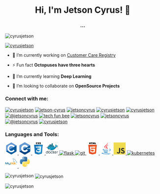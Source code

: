 <h1 align="center">Hi, I'm Jetson Cyrus! 👋</h1>
<h3 align="center">...</h3>

<p align="left"> <img src="https://komarev.com/ghpvc/?username=cyrusjetson&label=Profile%20views&color=0e75b6&style=flat" alt="cyrusjetson" /> </p>

<p align="left"> <a href="https://github.com/ryo-ma/github-profile-trophy"><img src="https://github-profile-trophy.vercel.app/?username=cyrusjetson" alt="cyrusjetson" /></a> </p>

- 🔭 I’m currently working on [Customer Care Registry](https://github.com/IBM-EPBL/IBM-Project-2500-1658472881)

- ⚡ Fun fact **Octopuses have three hearts**

- 🌱 I’m currently learning **Deep Learning**

- 👯 I’m looking to collaborate on **OpenSource Projects**

<h3 align="left">Connect with me:</h3>
<p align="left">
<a href="https://twitter.com/cyrusjetson" target="blank"><img align="center" src="https://raw.githubusercontent.com/rahuldkjain/github-profile-readme-generator/master/src/images/icons/Social/twitter.svg" alt="cyrusjetson" height="30" width="40" /></a>
<a href="https://linkedin.com/in/jetson-cyrus" target="blank"><img align="center" src="https://raw.githubusercontent.com/rahuldkjain/github-profile-readme-generator/master/src/images/icons/Social/linked-in-alt.svg" alt="jetson-cyrus" height="30" width="40" /></a>
<a href="https://kaggle.com/jetsoncyrus" target="blank"><img align="center" src="https://raw.githubusercontent.com/rahuldkjain/github-profile-readme-generator/master/src/images/icons/Social/kaggle.svg" alt="jetsoncyrus" height="30" width="40" /></a>
<a href="https://instagram.com/cyrusjetson" target="blank"><img align="center" src="https://raw.githubusercontent.com/rahuldkjain/github-profile-readme-generator/master/src/images/icons/Social/instagram.svg" alt="cyrusjetson" height="30" width="40" /></a>
<a href="https://hashnode.com/cyrusjetson" target="blank"><img align="center" src="https://raw.githubusercontent.com/rahuldkjain/github-profile-readme-generator/master/src/images/icons/Social/hashnode.svg" alt="cyrusjetson" height="30" width="40" /></a>
<a href="https://medium.com/@jetsoncyrus" target="blank"><img align="center" src="https://raw.githubusercontent.com/rahuldkjain/github-profile-readme-generator/master/src/images/icons/Social/medium.svg" alt="@jetsoncyrus" height="30" width="40" /></a>
<a href="https://www.youtube.com/c/tech fun bee" target="blank"><img align="center" src="https://raw.githubusercontent.com/rahuldkjain/github-profile-readme-generator/master/src/images/icons/Social/youtube.svg" alt="tech fun bee" height="30" width="40" /></a>
<a href="https://www.hackerrank.com/jetsoncyrus" target="blank"><img align="center" src="https://raw.githubusercontent.com/rahuldkjain/github-profile-readme-generator/master/src/images/icons/Social/hackerrank.svg" alt="jetsoncyrus" height="30" width="40" /></a>
<a href="https://www.leetcode.com/jetsoncyrus" target="blank"><img align="center" src="https://raw.githubusercontent.com/rahuldkjain/github-profile-readme-generator/master/src/images/icons/Social/leet-code.svg" alt="jetsoncyrus" height="30" width="40" /></a>
<a href="https://www.hackerearth.com/@jetsoncyrus" target="blank"><img align="center" src="https://raw.githubusercontent.com/rahuldkjain/github-profile-readme-generator/master/src/images/icons/Social/hackerearth.svg" alt="@jetsoncyrus" height="30" width="40" /></a>
<a href="https://www.topcoder.com/members/cyrusjetson" target="blank"><img align="center" src="https://raw.githubusercontent.com/rahuldkjain/github-profile-readme-generator/master/src/images/icons/Social/topcoder.svg" alt="cyrusjetson" height="30" width="40" /></a>
</p>

<h3 align="left">Languages and Tools:</h3>
<p align="left"> <a href="https://www.cprogramming.com/" target="_blank" rel="noreferrer"> <img src="https://raw.githubusercontent.com/devicons/devicon/master/icons/c/c-original.svg" alt="c" width="40" height="40"/> </a> <a href="https://www.w3schools.com/cpp/" target="_blank" rel="noreferrer"> <img src="https://raw.githubusercontent.com/devicons/devicon/master/icons/cplusplus/cplusplus-original.svg" alt="cplusplus" width="40" height="40"/> </a> <a href="https://www.w3schools.com/css/" target="_blank" rel="noreferrer"> <img src="https://raw.githubusercontent.com/devicons/devicon/master/icons/css3/css3-original-wordmark.svg" alt="css3" width="40" height="40"/> </a> <a href="https://www.docker.com/" target="_blank" rel="noreferrer"> <img src="https://raw.githubusercontent.com/devicons/devicon/master/icons/docker/docker-original-wordmark.svg" alt="docker" width="40" height="40"/> </a> <a href="https://flask.palletsprojects.com/" target="_blank" rel="noreferrer"> <img src="https://www.vectorlogo.zone/logos/pocoo_flask/pocoo_flask-icon.svg" alt="flask" width="40" height="40"/> </a> <a href="https://git-scm.com/" target="_blank" rel="noreferrer"> <img src="https://www.vectorlogo.zone/logos/git-scm/git-scm-icon.svg" alt="git" width="40" height="40"/> </a> <a href="https://www.w3.org/html/" target="_blank" rel="noreferrer"> <img src="https://raw.githubusercontent.com/devicons/devicon/master/icons/html5/html5-original-wordmark.svg" alt="html5" width="40" height="40"/> </a> <a href="https://www.java.com" target="_blank" rel="noreferrer"> <img src="https://raw.githubusercontent.com/devicons/devicon/master/icons/java/java-original.svg" alt="java" width="40" height="40"/> </a> <a href="https://developer.mozilla.org/en-US/docs/Web/JavaScript" target="_blank" rel="noreferrer"> <img src="https://raw.githubusercontent.com/devicons/devicon/master/icons/javascript/javascript-original.svg" alt="javascript" width="40" height="40"/> </a> <a href="https://kubernetes.io" target="_blank" rel="noreferrer"> <img src="https://www.vectorlogo.zone/logos/kubernetes/kubernetes-icon.svg" alt="kubernetes" width="40" height="40"/> </a> <a href="https://www.mysql.com/" target="_blank" rel="noreferrer"> <img src="https://raw.githubusercontent.com/devicons/devicon/master/icons/mysql/mysql-original-wordmark.svg" alt="mysql" width="40" height="40"/> </a> <a href="https://www.python.org" target="_blank" rel="noreferrer"> <img src="https://raw.githubusercontent.com/devicons/devicon/master/icons/python/python-original.svg" alt="python" width="40" height="40"/> </a> </p>

<p><img align="left" src="https://github-readme-stats.vercel.app/api/top-langs?username=cyrusjetson&show_icons=true&locale=en&layout=compact" alt="cyrusjetson" /></p>

<p>&nbsp;<img align="center" src="https://github-readme-stats.vercel.app/api?username=cyrusjetson&show_icons=true&locale=en" alt="cyrusjetson" /></p>

<p><img align="center" src="https://github-readme-streak-stats.herokuapp.com/?user=cyrusjetson&" alt="cyrusjetson" /></p>


